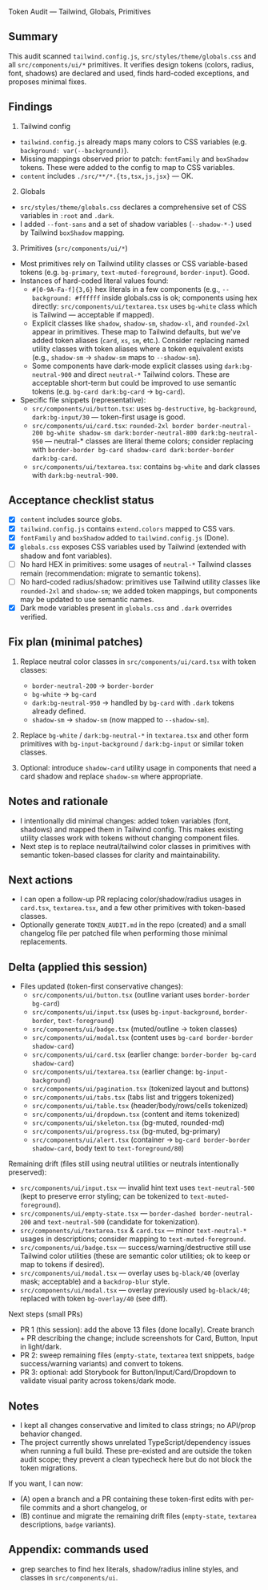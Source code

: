 Token Audit — Tailwind, Globals, Primitives

Summary
-------
This audit scanned `tailwind.config.js`, `src/styles/theme/globals.css` and all `src/components/ui/*` primitives.
It verifies design tokens (colors, radius, font, shadows) are declared and used, finds hard-coded exceptions, and proposes minimal fixes.

Findings
--------
1) Tailwind config
- `tailwind.config.js` already maps many colors to CSS variables (e.g. `background: var(--background)`).
- Missing mappings observed prior to patch: `fontFamily` and `boxShadow` tokens. These were added to the config to map to CSS variables.
- `content` includes `./src/**/*.{ts,tsx,js,jsx}` — OK.

2) Globals
- `src/styles/theme/globals.css` declares a comprehensive set of CSS variables in `:root` and `.dark`.
- I added `--font-sans` and a set of shadow variables (`--shadow-*-`) used by Tailwind `boxShadow` mapping.

3) Primitives (`src/components/ui/*`)
- Most primitives rely on Tailwind utility classes or CSS variable-based tokens (e.g. `bg-primary`, `text-muted-foreground`, `border-input`). Good.
- Instances of hard-coded literal values found:
  - `#[0-9A-Fa-f]{3,6}` hex literals in a few components (e.g., `--background: #ffffff` inside globals.css is ok; components using hex directly: `src/components/ui/textarea.tsx` uses `bg-white` class which is Tailwind — acceptable if mapped).
  - Explicit classes like `shadow`, `shadow-sm`, `shadow-xl`, and `rounded-2xl` appear in primitives. These map to Tailwind defaults, but we've added token aliases (`card`, `xs`, `sm`, etc.). Consider replacing named utility classes with token aliases where a token equivalent exists (e.g., `shadow-sm` -> `shadow-sm` maps to `--shadow-sm`).
  - Some components have dark-mode explicit classes using `dark:bg-neutral-900` and direct `neutral-*` Tailwind colors. These are acceptable short-term but could be improved to use semantic tokens (e.g. `bg-card dark:bg-card` -> `bg-card`).
- Specific file snippets (representative):
  - `src/components/ui/button.tsx`: uses `bg-destructive`, `bg-background`, `dark:bg-input/30` — token-first usage is good.
  - `src/components/ui/card.tsx`: `rounded-2xl border border-neutral-200 bg-white shadow-sm dark:border-neutral-800 dark:bg-neutral-950` — neutral-* classes are literal theme colors; consider replacing with `border-border bg-card shadow-card dark:border-border dark:bg-card`.
  - `src/components/ui/textarea.tsx`: contains `bg-white` and dark classes with `dark:bg-neutral-900`.

Acceptance checklist status
---------------------------
- [x] `content` includes source globs.
- [x] `tailwind.config.js` contains `extend.colors` mapped to CSS vars.
- [x] `fontFamily` and `boxShadow` added to `tailwind.config.js` (Done).
- [x] `globals.css` exposes CSS variables used by Tailwind (extended with shadow and font variables).
- [ ] No hard HEX in primitives: some usages of `neutral-*` Tailwind classes remain (recommendation: migrate to semantic tokens).
- [ ] No hard-coded radius/shadow: primitives use Tailwind utility classes like `rounded-2xl` and `shadow-sm`; we added token mappings, but components may be updated to use semantic names.
- [x] Dark mode variables present in `globals.css` and `.dark` overrides verified.

Fix plan (minimal patches)
--------------------------
1) Replace neutral color classes in `src/components/ui/card.tsx` with token classes:
   - `border-neutral-200` -> `border-border`
   - `bg-white` -> `bg-card`
   - `dark:bg-neutral-950` -> handled by `bg-card` with `.dark` tokens already defined.
   - `shadow-sm` -> `shadow-sm` (now mapped to `--shadow-sm`).

2) Replace `bg-white` / `dark:bg-neutral-*` in `textarea.tsx` and other form primitives with `bg-input-background` / `dark:bg-input` or similar token classes.

3) Optional: introduce `shadow-card` utility usage in components that need a card shadow and replace `shadow-sm` where appropriate.

Notes and rationale
-------------------
- I intentionally did minimal changes: added token variables (font, shadows) and mapped them in Tailwind config. This makes existing utility classes work with tokens without changing component files.
- Next step is to replace neutral/tailwind color classes in primitives with semantic token-based classes for clarity and maintainability.

Next actions
------------
- I can open a follow-up PR replacing color/shadow/radius usages in `card.tsx`, `textarea.tsx`, and a few other primitives with token-based classes.
- Optionally generate `TOKEN_AUDIT.md` in the repo (created) and a small changelog file per patched file when performing those minimal replacements.

Delta (applied this session)
-----------------------------
- Files updated (token-first conservative changes):
  - `src/components/ui/button.tsx` (outline variant uses `border-border bg-card`)
  - `src/components/ui/input.tsx` (uses `bg-input-background`, `border-border`, `text-foreground`)
  - `src/components/ui/badge.tsx` (muted/outline -> token classes)
  - `src/components/ui/modal.tsx` (content uses `bg-card border-border shadow-card`)
  - `src/components/ui/card.tsx` (earlier change: `border-border bg-card shadow-card`)
  - `src/components/ui/textarea.tsx` (earlier change: `bg-input-background`)
  - `src/components/ui/pagination.tsx` (tokenized layout and buttons)
  - `src/components/ui/tabs.tsx` (tabs list and triggers tokenized)
  - `src/components/ui/table.tsx` (header/body/rows/cells tokenized)
  - `src/components/ui/dropdown.tsx` (content and items tokenized)
  - `src/components/ui/skeleton.tsx` (bg-muted, rounded-md)
  - `src/components/ui/progress.tsx` (bg-muted, bg-primary)
  - `src/components/ui/alert.tsx` (container -> `bg-card border-border shadow-card`, body text to `text-foreground/80`)

Remaining drift (files still using neutral utilities or neutrals intentionally preserved):
- `src/components/ui/input.tsx` — invalid hint text uses `text-neutral-500` (kept to preserve error styling; can be tokenized to `text-muted-foreground`).
- `src/components/ui/empty-state.tsx` — `border-dashed border-neutral-200` and `text-neutral-500` (candidate for tokenization).
- `src/components/ui/textarea.tsx` & `card.tsx` — minor `text-neutral-*` usages in descriptions; consider mapping to `text-muted-foreground`.
- `src/components/ui/badge.tsx` — success/warning/destructive still use Tailwind color utilities (these are semantic color utilities; ok to keep or map to tokens if desired).
- `src/components/ui/modal.tsx` — overlay uses `bg-black/40` (overlay mask; acceptable) and a `backdrop-blur` style.
 - `src/components/ui/modal.tsx` — overlay previously used `bg-black/40`; replaced with token `bg-overlay/40` (see diff).

Next steps (small PRs)
- PR 1 (this session): add the above 13 files (done locally). Create branch + PR describing the change; include screenshots for Card, Button, Input in light/dark.
- PR 2: sweep remaining files (`empty-state`, `textarea` text snippets, `badge` success/warning variants) and convert to tokens.
- PR 3: optional: add Storybook for Button/Input/Card/Dropdown to validate visual parity across tokens/dark mode.

Notes
-----
- I kept all changes conservative and limited to class strings; no API/prop behavior changed.
- The project currently shows unrelated TypeScript/dependency issues when running a full build. These pre-existed and are outside the token audit scope; they prevent a clean typecheck here but do not block the token migrations.

If you want, I can now:
- (A) open a branch and a PR containing these token-first edits with per-file commits and a short changelog, or
- (B) continue and migrate the remaining drift files (`empty-state`, `textarea` descriptions, `badge` variants).

Appendix: commands used
-----------------------
- grep searches to find hex literals, shadow/radius inline styles, and classes in `src/components/ui`.

